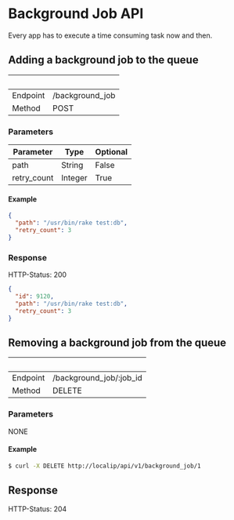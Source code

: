 # Background Job API

Every app has to execute a time consuming task now and then.

## Adding a background job to the queue

| &nbsp;   | &nbsp;          |
| -------- | --------------- |
| Endpoint | /background_job |
| Method   | POST            |

### Parameters

| Parameter   | Type    | Optional |
| ----------- | ------- | -------- |
| path        | String  | False    |
| retry_count | Integer | True     |

#### Example

```json
{
  "path": "/usr/bin/rake test:db",
  "retry_count": 3
}
```

### Response
HTTP-Status: 200
```json
{
  "id": 9120,
  "path": "/usr/bin/rake test:db",
  "retry_count": 3
}
```

## Removing a background job from the queue

| &nbsp;   | &nbsp;                  |
| -------- | ----------------------- |
| Endpoint | /background_job/:job_id |
| Method   | DELETE                  |

### Parameters

NONE

#### Example

```sh
$ curl -X DELETE http://localip/api/v1/background_job/1
```

## Response

HTTP-Status: 204

